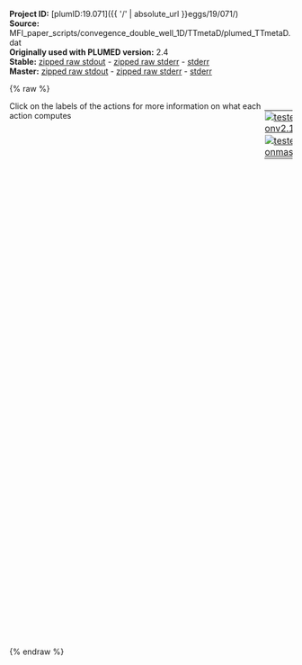 **Project ID:** [plumID:19.071]({{ '/' | absolute_url }}eggs/19/071/)  
**Source:** MFI_paper_scripts/convegence_double_well_1D/TTmetaD/plumed_TTmetaD.dat  
**Originally used with PLUMED version:** 2.4  
**Stable:** [zipped raw stdout](plumed_TTmetaD.dat.plumed.stdout.txt.zip) - [zipped raw stderr](plumed_TTmetaD.dat.plumed.stderr.txt.zip) - [stderr](plumed_TTmetaD.dat.plumed.stderr)  
**Master:** [zipped raw stdout](plumed_TTmetaD.dat.plumed_master.stdout.txt.zip) - [zipped raw stderr](plumed_TTmetaD.dat.plumed_master.stderr.txt.zip) - [stderr](plumed_TTmetaD.dat.plumed_master.stderr)  

{% raw %}
<div style="width: 100%; float:left">
<div style="width: 90%; float:left" id="value_details_data/MFI_paper_scripts/convegence_double_well_1D/TTmetaD/plumed_TTmetaD.dat"> Click on the labels of the actions for more information on what each action computes </div>
<div style="width: 10%; float:left"><table><tr><td style="padding:1px"><a href="plumed_TTmetaD.dat.plumed.stderr"><img src="https://img.shields.io/badge/v2.10-passing-green.svg" alt="tested onv2.10" /></a></td></tr><tr><td style="padding:1px"><a href="plumed_TTmetaD.dat.plumed_master.stderr"><img src="https://img.shields.io/badge/master-passing-green.svg" alt="tested onmaster" /></a></td></tr></table></div></div>
<pre style="width=97%;">
<b name="data/MFI_paper_scripts/convegence_double_well_1D/TTmetaD/plumed_TTmetaD.datp" onclick='showPath("data/MFI_paper_scripts/convegence_double_well_1D/TTmetaD/plumed_TTmetaD.dat","data/MFI_paper_scripts/convegence_double_well_1D/TTmetaD/plumed_TTmetaD.datp","data/MFI_paper_scripts/convegence_double_well_1D/TTmetaD/plumed_TTmetaD.datp","black")'>p</b><span style="display:none;" id="data/MFI_paper_scripts/convegence_double_well_1D/TTmetaD/plumed_TTmetaD.datp">The DISTANCE action with label <b>p</b> calculates the following quantities:<table  align="center" frame="void" width="95%" cellpadding="5%"><tr><td width="5%"><b> Quantity </b>  </td><td width="5%"><b> Type </b>  </td><td><b> Description </b> </td></tr><tr><td width="5%">p.x</td><td width="5%"><font color="black">scalar</font></td><td>the x-component of the vector connecting the two atoms</td></tr><tr><td width="5%">p.y</td><td width="5%"><font color="black">scalar</font></td><td>the y-component of the vector connecting the two atoms</td></tr><tr><td width="5%">p.z</td><td width="5%"><font color="black">scalar</font></td><td>the z-component of the vector connecting the two atoms</td></tr></table></span>: <span class="plumedtooltip" style="color:green">DISTANCE<span class="right">Calculate the distance between a pair of atoms. <a href="https://www.plumed.org/doc-master/user-doc/html/_d_i_s_t_a_n_c_e.html" style="color:green">More details</a><i></i></span></span> <span class="plumedtooltip">ATOMS<span class="right">the pair of atom that we are calculating the distance between<i></i></span></span>=1,2 <span class="plumedtooltip">COMPONENTS<span class="right"> calculate the x, y and z components of the distance separately and store them as label<i></i></span></span>
<b name="data/MFI_paper_scripts/convegence_double_well_1D/TTmetaD/plumed_TTmetaD.datff" onclick='showPath("data/MFI_paper_scripts/convegence_double_well_1D/TTmetaD/plumed_TTmetaD.dat","data/MFI_paper_scripts/convegence_double_well_1D/TTmetaD/plumed_TTmetaD.datff","data/MFI_paper_scripts/convegence_double_well_1D/TTmetaD/plumed_TTmetaD.datff","black")'>ff</b><span style="display:none;" id="data/MFI_paper_scripts/convegence_double_well_1D/TTmetaD/plumed_TTmetaD.datff">The MATHEVAL action with label <b>ff</b> calculates the following quantities:<table  align="center" frame="void" width="95%" cellpadding="5%"><tr><td width="5%"><b> Quantity </b>  </td><td width="5%"><b> Type </b>  </td><td><b> Description </b> </td></tr><tr><td width="5%">ff</td><td width="5%"><font color="black">scalar</font></td><td>an arbitrary function</td></tr></table></span>: <span class="plumedtooltip" style="color:green">MATHEVAL<span class="right">An alias to the CUSTOM function that can also be used to calaculate combinations of variables using a custom expression. <a href="https://www.plumed.org/doc-master/user-doc/html/_m_a_t_h_e_v_a_l.html" style="color:green">More details</a><i></i></span></span> <span class="plumedtooltip">ARG<span class="right">the values input to this function<i></i></span></span>=<b name="data/MFI_paper_scripts/convegence_double_well_1D/TTmetaD/plumed_TTmetaD.datp">p.x</b> <span class="plumedtooltip">PERIODIC<span class="right">if the output of your function is periodic then you should specify the periodicity of the function<i></i></span></span>=NO <span class="plumedtooltip">FUNC<span class="right">the function you wish to evaluate<i></i></span></span>=(-5*x^2+x^4)
<b name="data/MFI_paper_scripts/convegence_double_well_1D/TTmetaD/plumed_TTmetaD.datbb" onclick='showPath("data/MFI_paper_scripts/convegence_double_well_1D/TTmetaD/plumed_TTmetaD.dat","data/MFI_paper_scripts/convegence_double_well_1D/TTmetaD/plumed_TTmetaD.datbb","data/MFI_paper_scripts/convegence_double_well_1D/TTmetaD/plumed_TTmetaD.datbb","black")'>bb</b><span style="display:none;" id="data/MFI_paper_scripts/convegence_double_well_1D/TTmetaD/plumed_TTmetaD.datbb">The BIASVALUE action with label <b>bb</b> calculates the following quantities:<table  align="center" frame="void" width="95%" cellpadding="5%"><tr><td width="5%"><b> Quantity </b>  </td><td width="5%"><b> Type </b>  </td><td><b> Description </b> </td></tr><tr><td width="5%">bb.bias</td><td width="5%"><font color="black">scalar</font></td><td>the instantaneous value of the bias potential</td></tr><tr><td width="5%">bb.ff_bias</td><td width="5%"><font color="black">scalar</font></td><td>one or multiple instances of this quantity can be referenced elsewhere in the input file. these quantities will named with  the arguments of the bias followed by the character string _bias. These quantities tell the user how much the bias is due to each of the colvars. This particular component measures this quantity for the input CV named ff</td></tr></table></span>: <span class="plumedtooltip" style="color:green">BIASVALUE<span class="right">Takes the value of one variable and use it as a bias <a href="https://www.plumed.org/doc-master/user-doc/html/_b_i_a_s_v_a_l_u_e.html" style="color:green">More details</a><i></i></span></span> <span class="plumedtooltip">ARG<span class="right">the labels of the scalar/vector arguments whose values will be used as a bias on the system<i></i></span></span>=<b name="data/MFI_paper_scripts/convegence_double_well_1D/TTmetaD/plumed_TTmetaD.datff">ff</b>

<span id="data/MFI_paper_scripts/convegence_double_well_1D/TTmetaD/plumed_TTmetaD.datdefmetad_short"><span class="plumedtooltip" style="color:green">METAD<span class="right">Used to performed metadynamics on one or more collective variables. This action has <a class="toggler" href='javascript:;' onclick='toggleDisplay("data/MFI_paper_scripts/convegence_double_well_1D/TTmetaD/plumed_TTmetaD.datdefmetad");'>hidden defaults</a>. <a href="https://www.plumed.org/doc-master/user-doc/html/_m_e_t_a_d.html">More details</a><i></i></span></span> ...
<span class="plumedtooltip">ARG<span class="right">the labels of the scalars on which the bias will act<i></i></span></span>=<b name="data/MFI_paper_scripts/convegence_double_well_1D/TTmetaD/plumed_TTmetaD.datp">p.x</b>
<span class="plumedtooltip">SIGMA<span class="right">the widths of the Gaussian hills<i></i></span></span>=0.05
<span class="plumedtooltip">HEIGHT<span class="right">the heights of the Gaussian hills<i></i></span></span>=0.1
<span class="plumedtooltip">PACE<span class="right">the frequency for hill addition<i></i></span></span>=500
<span class="plumedtooltip">CALC_TRANSITION_BIAS<span class="right"> Set to TRUE if you want to compute a metadynamics transition bias V*(t)<i></i></span></span>
<span class="plumedtooltip">TTBIASFACTOR<span class="right">use transition tempered metadynamics with this bias factor<i></i></span></span>=5
<span class="plumedtooltip">TTALPHA<span class="right">use transition tempered metadynamics with this hill size decay exponent parameter<i></i></span></span>=0.1
<span class="plumedtooltip">LABEL<span class="right">a label for the action so that its output can be referenced in the input to other actions<i></i></span></span>=<b name="data/MFI_paper_scripts/convegence_double_well_1D/TTmetaD/plumed_TTmetaD.datmetad" onclick='showPath("data/MFI_paper_scripts/convegence_double_well_1D/TTmetaD/plumed_TTmetaD.dat","data/MFI_paper_scripts/convegence_double_well_1D/TTmetaD/plumed_TTmetaD.datmetad","data/MFI_paper_scripts/convegence_double_well_1D/TTmetaD/plumed_TTmetaD.datmetad","black")'>metad</b><span style="display:none;" id="data/MFI_paper_scripts/convegence_double_well_1D/TTmetaD/plumed_TTmetaD.datmetad">The METAD action with label <b>metad</b> calculates the following quantities:<table  align="center" frame="void" width="95%" cellpadding="5%"><tr><td width="5%"><b> Quantity </b>  </td><td width="5%"><b> Type </b>  </td><td><b> Description </b> </td></tr><tr><td width="5%">metad.bias</td><td width="5%"><font color="black">scalar</font></td><td>the instantaneous value of the bias potential</td></tr><tr><td width="5%">metad.transbias</td><td width="5%"><font color="black">scalar</font></td><td>the metadynamics transition bias V*(t)</td></tr></table></span>
<span class="plumedtooltip">TEMP<span class="right">the system temperature - this is only needed if you are doing well-tempered metadynamics<i></i></span></span>=120
<span class="plumedtooltip">GRID_MIN<span class="right">the lower bounds for the grid<i></i></span></span>=-2.7 
<span class="plumedtooltip">GRID_MAX<span class="right">the upper bounds for the grid<i></i></span></span>=2.7 
<span class="plumedtooltip">GRID_BIN<span class="right">the number of bins for the grid<i></i></span></span>=500
<span class="plumedtooltip">TRANSITIONWELL0<span class="right">This keyword appears multiple times as TRANSITIONWELL followed by an integer<i></i></span></span>=-1.5
<span class="plumedtooltip">TRANSITIONWELL1<span class="right">This keyword appears multiple times as TRANSITIONWELL followed by an integer<i></i></span></span>=1.5
... METAD
</span><span id="data/MFI_paper_scripts/convegence_double_well_1D/TTmetaD/plumed_TTmetaD.datdefmetad_long" style="display:none;"><span class="plumedtooltip" style="color:green">METAD<span class="right">Used to performed metadynamics on one or more collective variables. This action uses the <a class="toggler" href='javascript:;' onclick='toggleDisplay("data/MFI_paper_scripts/convegence_double_well_1D/TTmetaD/plumed_TTmetaD.datdefmetad");'>defaults shown here</a>. <a href="https://www.plumed.org/doc-master/user-doc/html/_m_e_t_a_d.html">More details</a><i></i></span></span> ...
<span class="plumedtooltip">ARG<span class="right">the labels of the scalars on which the bias will act<i></i></span></span>=<b name="data/MFI_paper_scripts/convegence_double_well_1D/TTmetaD/plumed_TTmetaD.datp">p.x</b>
<span class="plumedtooltip">SIGMA<span class="right">the widths of the Gaussian hills<i></i></span></span>=0.05
<span class="plumedtooltip">HEIGHT<span class="right">the heights of the Gaussian hills<i></i></span></span>=0.1
<span class="plumedtooltip">PACE<span class="right">the frequency for hill addition<i></i></span></span>=500
<span class="plumedtooltip">CALC_TRANSITION_BIAS<span class="right"> Set to TRUE if you want to compute a metadynamics transition bias V*(t)<i></i></span></span>
<span class="plumedtooltip">TTBIASFACTOR<span class="right">use transition tempered metadynamics with this bias factor<i></i></span></span>=5
<span class="plumedtooltip">TTALPHA<span class="right">use transition tempered metadynamics with this hill size decay exponent parameter<i></i></span></span>=0.1
<span class="plumedtooltip">LABEL<span class="right">a label for the action so that its output can be referenced in the input to other actions<i></i></span></span>=<b name="data/MFI_paper_scripts/convegence_double_well_1D/TTmetaD/plumed_TTmetaD.datmetad" onclick='showPath("data/MFI_paper_scripts/convegence_double_well_1D/TTmetaD/plumed_TTmetaD.dat","data/MFI_paper_scripts/convegence_double_well_1D/TTmetaD/plumed_TTmetaD.datmetad","data/MFI_paper_scripts/convegence_double_well_1D/TTmetaD/plumed_TTmetaD.datmetad","black")'>metad</b>
<span class="plumedtooltip">TEMP<span class="right">the system temperature - this is only needed if you are doing well-tempered metadynamics<i></i></span></span>=120
<span class="plumedtooltip">GRID_MIN<span class="right">the lower bounds for the grid<i></i></span></span>=-2.7 
<span class="plumedtooltip">GRID_MAX<span class="right">the upper bounds for the grid<i></i></span></span>=2.7 
<span class="plumedtooltip">GRID_BIN<span class="right">the number of bins for the grid<i></i></span></span>=500
<span class="plumedtooltip">TRANSITIONWELL0<span class="right">This keyword appears multiple times as TRANSITIONWELL followed by an integer<i></i></span></span>=-1.5
<span class="plumedtooltip">TRANSITIONWELL1<span class="right">This keyword appears multiple times as TRANSITIONWELL followed by an integer<i></i></span></span>=1.5
 <span class="plumedtooltip">FILE<span class="right"> a file in which the list of added hills is stored<i></i></span></span>=HILLS
... METAD
</span><br/><br/><span class="plumedtooltip" style="color:green">PRINT<span class="right">Print quantities to a file. <a href="https://www.plumed.org/doc-master/user-doc/html/_p_r_i_n_t.html" style="color:green">More details</a><i></i></span></span> <span class="plumedtooltip">FILE<span class="right">the name of the file on which to output these quantities<i></i></span></span>=position <span class="plumedtooltip">ARG<span class="right">the labels of the values that you would like to print to the file<i></i></span></span>=<b name="data/MFI_paper_scripts/convegence_double_well_1D/TTmetaD/plumed_TTmetaD.datp">p.x</b>
</pre>
{% endraw %}
